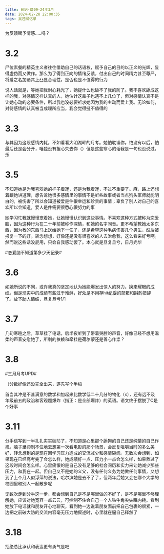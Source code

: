 ```yaml
---
title: 日记·篇09·24年3月
date: 2024-02-28 22:00:35
tags: 吴泾回忆录
---
```

为反馈赋予情感.....吗？

<!--more-->

# 3.2

尸位素餐的精英主义者往往借助自己的话语权，赋予自己的目的以正义的光辉，显得虚伪而又做作。那么为了得到正向的情绪反馈，付出自己的时间精力甚至尊严，将爱之名加诸其上凸显合理性，是否也是不值得的行为

说人话就是，等她把我耐心耗光了，她提什么也破不了我的防了。我不喜欢舔成这样的我，对感情这样认真的人，她估计这辈子也遇不上几位了，但对感情认真不是让她心动的必要条件，所以我也没必要祈求她因为我的主动而爱上我。无论如何，对待感情的认真被当成理所应当，我会觉得挺不值得的

# 3.3

与其因为这段感情内耗，不如看看大明湖畔的月考。她怕耽误你，怕没有以后，怕最后还是会分开，唯独没有担心失去你（）但是这些寒心的话我是一句也没说过，乐

# 3.5

不知道她是为我喜欢她的样子着迷，还是为我着迷，不过不重要了。麻，路上还想着跟她讲道理，想告诉她很多感情里的事情不是听些故事或者当点狗头军师就能明白的，被伤害了所以会知道被爱是件很幸运和珍贵的事情；辜负了别人对自己的喜欢所以会知道，爱人是件需要很悉心很努力的事

她学习忙我就慢慢宠着她，让她慢慢认识到这些事情。不喜欢这种方式被称为恋爱脑，因为这种行为在二十年前被称作深情，和她的名字同音。更不希望教她太多东西，因为教的东西马上送给她下一任了，还是希望这种毛病伤害几个男生，然后被报复一下的好。转念想想，好像还是没有很喜欢的人去治愈我，这么看来好亏啊。然而说这些话没屁用，只会自我感动罢了。本心就是旦复旦兮，日月光华

#恋爱脑不知道第多少天记录#

# 3.6

如她所说的不同，或许我真的坚定地认为她能爆发出惊人的努力，换来耀眼的成绩。但是现实中的成绩有些过于难蚌，好处是不用存hit纪委的邮箱和斟酌措辞了。放下助人情结，旦复旦兮1/1

# 3.7

几句寒暄之后，草草挂了电话，后半夜听到了带着哭腔的声音，好像已经不想用温柔的声音安慰她了，所剩的依赖和牵挂是荷尔蒙还是善心作祟？

# 3.8

#三月月考UPD#

（分数好像还没完全出来，遂先写个半稿

首当其冲是不甚满意的数学和加起来比数学低二十几分的物化（x），还有远不及年级前五的政治和客观题爆炸（指正：是全部爆炸）的英语。语文终于摆脱了C是个好事

# 3.11

分手信写到一半扎扎实实破防了，不知道是心里那个舔狗的自己还是纯情的自己作祟。脑子里抑制不住地去想第一次看电影的那个场景，会反复咀嚼当时的多么美好，转念想到的是现在因学习压力造成的交流减少和感情隔阂。无数次会想到，如果现在已经高考完了会怎么样，她成绩好一点、压力小一点会怎么样，如果熬过了这段时间会怎么样。心里痛恨的是自己没有足够的社会阅历和实力来让她减少那些压力，和我在一起。但自己又不是她的义父，没有任何义务为她做任何事情，又想到了上个月人似浮萍的说法，哈尔滨她是去不了了，但两年后她又会在哪个大学的校园里和别人一起散步呢

无数次走到分手这一步，都会想到自己是不是哪里做的不好了，是不是哪里不够理解她，应该对她宽容一点云云，可控制不住会自己一个人钻牛角尖失眠内耗。看到她放下电话就和朋友开心地聊天，看到她一边说着朋友面前把自己包裹的很紧，一边把之前破大防的交流内容毫无压力地叙述时，心里就在逼自己释然了

# 3.18

拒绝总比承认和表达更有勇气是吧

